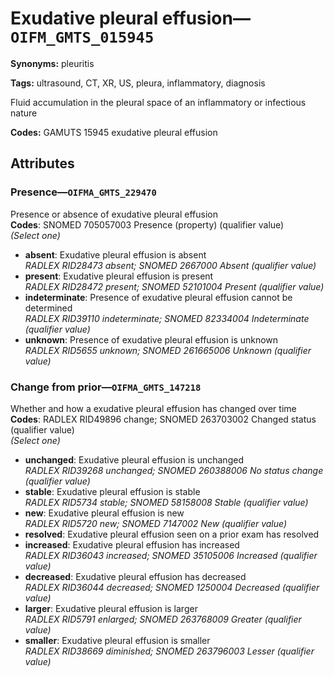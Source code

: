 # Exudative pleural effusion—`OIFM_GMTS_015945`

**Synonyms:** pleuritis

**Tags:** ultrasound, CT, XR, US, pleura, inflammatory, diagnosis

Fluid accumulation in the pleural space of an inflammatory or infectious nature

**Codes:** GAMUTS 15945 exudative pleural effusion

## Attributes

### Presence—`OIFMA_GMTS_229470`

Presence or absence of exudative pleural effusion  
**Codes**: SNOMED 705057003 Presence (property) (qualifier value)  
*(Select one)*

- **absent**: Exudative pleural effusion is absent  
_RADLEX RID28473 absent; SNOMED 2667000 Absent (qualifier value)_
- **present**: Exudative pleural effusion is present  
_RADLEX RID28472 present; SNOMED 52101004 Present (qualifier value)_
- **indeterminate**: Presence of exudative pleural effusion cannot be determined  
_RADLEX RID39110 indeterminate; SNOMED 82334004 Indeterminate (qualifier value)_
- **unknown**: Presence of exudative pleural effusion is unknown  
_RADLEX RID5655 unknown; SNOMED 261665006 Unknown (qualifier value)_

### Change from prior—`OIFMA_GMTS_147218`

Whether and how a exudative pleural effusion has changed over time  
**Codes**: RADLEX RID49896 change; SNOMED 263703002 Changed status (qualifier value)  
*(Select one)*

- **unchanged**: Exudative pleural effusion is unchanged  
_RADLEX RID39268 unchanged; SNOMED 260388006 No status change (qualifier value)_
- **stable**: Exudative pleural effusion is stable  
_RADLEX RID5734 stable; SNOMED 58158008 Stable (qualifier value)_
- **new**: Exudative pleural effusion is new  
_RADLEX RID5720 new; SNOMED 7147002 New (qualifier value)_
- **resolved**: Exudative pleural effusion seen on a prior exam has resolved  
- **increased**: Exudative pleural effusion has increased  
_RADLEX RID36043 increased; SNOMED 35105006 Increased (qualifier value)_
- **decreased**: Exudative pleural effusion has decreased  
_RADLEX RID36044 decreased; SNOMED 1250004 Decreased (qualifier value)_
- **larger**: Exudative pleural effusion is larger  
_RADLEX RID5791 enlarged; SNOMED 263768009 Greater (qualifier value)_
- **smaller**: Exudative pleural effusion is smaller  
_RADLEX RID38669 diminished; SNOMED 263796003 Lesser (qualifier value)_